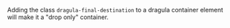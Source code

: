 Adding the class `dragula-final-destination` to a dragula container element will make it a "drop only" container.

